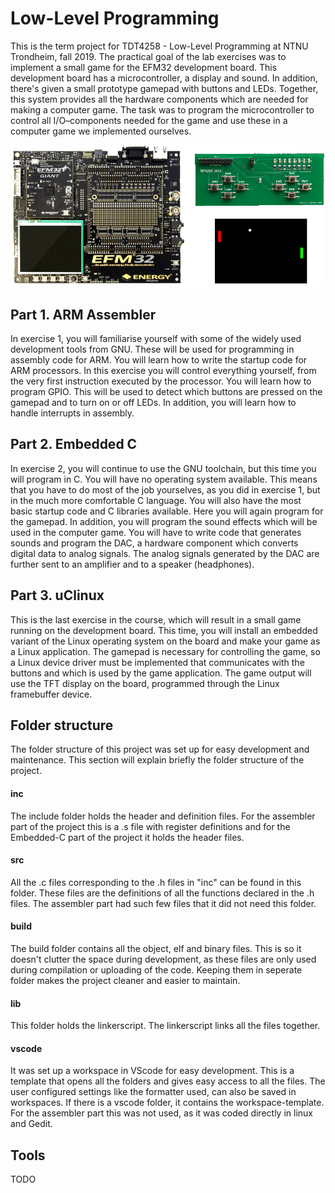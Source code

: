 # Low-Level Programming
This is the term project for TDT4258 - Low-Level Programming at NTNU Trondheim, fall 2019. The practical goal of the lab exercises was to implement a small game for the EFM32 development board. This development board has a microcontroller, a display and sound. In addition, there's given a small prototype gamepad with buttons and LEDs. Together, this system provides all the hardware components which are needed for making a computer game. The task was to program the microcontroller to control all I/O–components needed for the game and use these in a computer game we implemented ourselves.

![EFM32GG](images/efm32gg.png) 

## Part 1. ARM Assembler
In exercise 1, you will familiarise yourself with some of the widely used development
tools from GNU. These will be used for programming in assembly code for ARM.
You will learn how to write the startup code for ARM processors. In this exercise you
will control everything yourself, from the very first instruction executed by the processor.
You will learn how to program GPIO. This will be used to detect which buttons are
pressed on the gamepad and to turn on or off LEDs. In addition, you will learn how to
handle interrupts in assembly. 

## Part 2. Embedded C 
In exercise 2, you will continue to use the GNU toolchain, but this time you will program in C.
You will have no operating system available. This means that you have to do most of the
job yourselves, as you did in exercise 1, but in the much more comfortable C language.
You will also have the most basic startup code and C libraries available.
Here you will again program for the gamepad. In addition, you will program the sound
effects which will be used in the computer game. You will have to write code that
generates sounds and program the DAC, a hardware component which converts digital
data to analog signals. The analog signals generated by the DAC are further sent to an
amplifier and to a speaker (headphones).

## Part 3. uClinux
This is the last exercise in the course, which will result in a small game running on
the development board. This time, you will install an embedded variant of the Linux
operating system on the board and make your game as a Linux application.
The gamepad is necessary for controlling the game, so a Linux device driver must be
implemented that communicates with the buttons and which is used by the game application. The game output will use the TFT display on the board, programmed through the Linux framebuffer device.

## Folder structure
The folder structure of this project was set up for easy development and maintenance. This section will explain briefly the folder structure of the project.
  
  #### inc
  The include folder holds the header and definition files. For the assembler part of the project this is a .s file with register definitions and for the Embedded-C part of the project it holds the header files.
  
  #### src
  All the .c files corresponding to the .h files in "inc" can be found in this folder. These files are the definitions of all the functions declared in the .h files. The assembler part had such few files that it did not need this folder.
  #### build
  The build folder contains all the object, elf and binary files. This is so it doesn't clutter the space during development, as these files are only used during compilation or uploading of the code. Keeping them in seperate folder makes the project cleaner and easier to maintain.
  #### lib
  This folder holds the linkerscript. The linkerscript links all the files together.
  
  #### vscode
It was set up a workspace in VScode for easy development. This is a template that opens all the folders and gives easy access to all the files. The user configured settings like the formatter used, can also be saved in workspaces. If there is a vscode folder, it contains the workspace-template. For the assembler part this was not used, as it was coded directly in linux and Gedit.

## Tools
TODO
